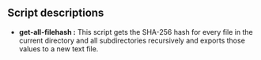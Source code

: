 ## Script descriptions

- **get-all-filehash :**  This script gets the SHA-256 hash for every file in the current directory and all subdirectories recursively and exports those values to a new text file.
